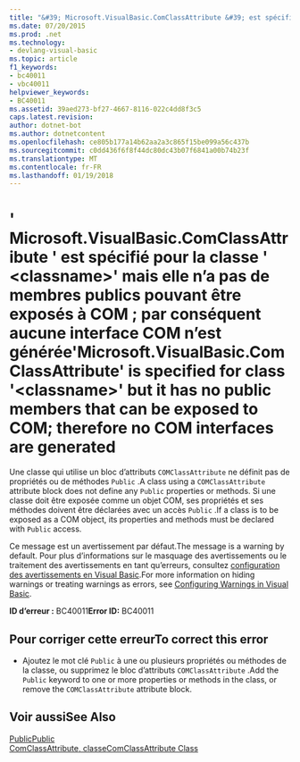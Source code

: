 ```yaml
---
title: "&#39; Microsoft.VisualBasic.ComClassAttribute &#39; est spécifié pour la classe &#39; &lt;classname&gt;&#39; mais elle n’a pas de membres publics pouvant être exposés à COM ; par conséquent aucune interface COM n’est générée"
ms.date: 07/20/2015
ms.prod: .net
ms.technology:
- devlang-visual-basic
ms.topic: article
f1_keywords:
- bc40011
- vbc40011
helpviewer_keywords:
- BC40011
ms.assetid: 39aed273-bf27-4667-8116-022c4dd8f3c5
caps.latest.revision: 
author: dotnet-bot
ms.author: dotnetcontent
ms.openlocfilehash: ce805b177a14b62aa2a3c865f15be099a56c437b
ms.sourcegitcommit: c0dd436f6f8f44dc80dc43b07f6841a00b74b23f
ms.translationtype: MT
ms.contentlocale: fr-FR
ms.lasthandoff: 01/19/2018
---
```

# <a name="39microsoftvisualbasiccomclassattribute39-is-specified-for-class-39ltclassnamegt39-but-it-has-no-public-members-that-can-be-exposed-to-com-therefore-no-com-interfaces-are-generated"></a><span data-ttu-id="e1efc-102">&#39; Microsoft.VisualBasic.ComClassAttribute &#39; est spécifié pour la classe &#39; &lt;classname&gt;&#39; mais elle n’a pas de membres publics pouvant être exposés à COM ; par conséquent aucune interface COM n’est générée</span><span class="sxs-lookup"><span data-stu-id="e1efc-102">&#39;Microsoft.VisualBasic.ComClassAttribute&#39; is specified for class &#39;&lt;classname&gt;&#39; but it has no public members that can be exposed to COM; therefore no COM interfaces are generated</span></span>
<span data-ttu-id="e1efc-103">Une classe qui utilise un bloc d’attributs `COMClassAttribute` ne définit pas de propriétés ou de méthodes `Public` .</span><span class="sxs-lookup"><span data-stu-id="e1efc-103">A class using a `COMClassAttribute` attribute block does not define any `Public` properties or methods.</span></span> <span data-ttu-id="e1efc-104">Si une classe doit être exposée comme un objet COM, ses propriétés et ses méthodes doivent être déclarées avec un accès `Public` .</span><span class="sxs-lookup"><span data-stu-id="e1efc-104">If a class is to be exposed as a COM object, its properties and methods must be declared with `Public` access.</span></span>  
  
 <span data-ttu-id="e1efc-105">Ce message est un avertissement par défaut.</span><span class="sxs-lookup"><span data-stu-id="e1efc-105">The message is a warning by default.</span></span> <span data-ttu-id="e1efc-106">Pour plus d’informations sur le masquage des avertissements ou le traitement des avertissements en tant qu’erreurs, consultez [configuration des avertissements en Visual Basic](/visualstudio/ide/configuring-warnings-in-visual-basic).</span><span class="sxs-lookup"><span data-stu-id="e1efc-106">For more information on hiding warnings or treating warnings as errors, see [Configuring Warnings in Visual Basic](/visualstudio/ide/configuring-warnings-in-visual-basic).</span></span>  
  
 <span data-ttu-id="e1efc-107">**ID d’erreur :** BC40011</span><span class="sxs-lookup"><span data-stu-id="e1efc-107">**Error ID:** BC40011</span></span>  
  
## <a name="to-correct-this-error"></a><span data-ttu-id="e1efc-108">Pour corriger cette erreur</span><span class="sxs-lookup"><span data-stu-id="e1efc-108">To correct this error</span></span>  
  
-   <span data-ttu-id="e1efc-109">Ajoutez le mot clé `Public` à une ou plusieurs propriétés ou méthodes de la classe, ou supprimez le bloc d’attributs `COMClassAttribute` .</span><span class="sxs-lookup"><span data-stu-id="e1efc-109">Add the `Public` keyword to one or more properties or methods in the class, or remove the `COMClassAttribute` attribute block.</span></span>  
  
## <a name="see-also"></a><span data-ttu-id="e1efc-110">Voir aussi</span><span class="sxs-lookup"><span data-stu-id="e1efc-110">See Also</span></span>  
   
   
 [<span data-ttu-id="e1efc-111">Public</span><span class="sxs-lookup"><span data-stu-id="e1efc-111">Public</span></span>](../../visual-basic/language-reference/modifiers/public.md)  
 [<span data-ttu-id="e1efc-112">ComClassAttribute, classe</span><span class="sxs-lookup"><span data-stu-id="e1efc-112">ComClassAttribute Class</span></span>](http://msdn.microsoft.com/library/5c2f0835-9210-47dc-bc59-5c1769953574)
